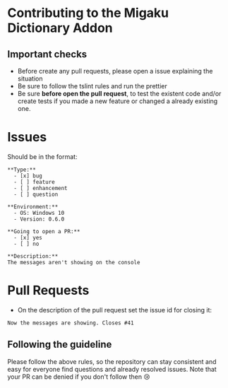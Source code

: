# Contributing to the Migaku Dictionary Addon 

## Important checks
  - Before create any pull requests, please open a issue explaining the situation
  - Be sure to follow the tslint rules and run the prettier
  - Be sure **before open the pull request**, to test the existent code and/or create tests if you made a new feature or
changed a already existing one.

# Issues
Should be in the format:

```text
**Type:**
  - [x] bug  
  - [ ] feature
  - [ ] enhancement
  - [ ] question
 
**Environment:**
  - OS: Windows 10
  - Version: 0.6.0 
 
**Going to open a PR:**
  - [x] yes
  - [ ] no
 
**Description:**  
The messages aren't showing on the console
```

# Pull Requests
- On the description of the pull request set the issue id for closing it:
```text
Now the messages are showing. Closes #41
```

## Following the guideline
Please follow the above rules, so the repository can stay consistent and easy for everyone find questions and
already resolved issues. Note that your PR can be denied if you don't follow then :cry:

